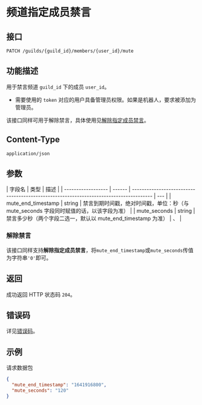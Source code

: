 # 频道指定成员禁言

## 接口

```http
PATCH /guilds/{guild_id}/members/{user_id}/mute
```

## 功能描述

用于禁言频道 `guild_id` 下的成员 `user_id`。

- 需要使用的 `token` 对应的用户具备管理员权限。如果是机器人，要求被添加为管理员。

该接口同样可用于解除禁言，具体使用见[解除指定成员禁言](#解除禁言)。

## Content-Type

```http
application/json
```

## 参数

| 字段名             | 类型   | 描述                                                                                   |
| ------------------ | ------ | -------------------------------------------------------------------------------------- | --- |
| mute_end_timestamp | string | 禁言到期时间戳，绝对时间戳，单位：秒（与 mute_seconds 字段同时赋值的话，以该字段为准） |
| mute_seconds       | string | 禁言多少秒（两个字段二选一，默认以 mute_end_timestamp 为准）                           | 、  |

### 解除禁言

该接口同样支持**解除指定成员禁言**，将`mute_end_timestamp`或`mute_seconds`传值为字符串`'0'`即可。

## 返回

成功返回 HTTP 状态码 `204`。

## 错误码

详见[错误码](../../../openapi/error/error.md)。

## 示例

请求数据包

```json
{
  "mute_end_timestamp": "1641916800",
  "mute_seconds": "120"
}
```
